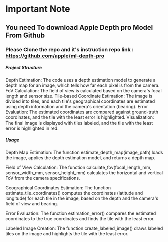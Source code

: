 # Important Note 
## You need To download Apple Depth pro Model From Github
### Please Clone the repo and it's instruction repo link : https://github.com/apple/ml-depth-pro

##### Project Structure
Depth Estimation: The code uses a depth estimation model to generate a depth map for an image, which tells how far each pixel is from the camera.
FoV Calculation: The field of view is calculated based on the camera's focal length and sensor size.
Tile-based Coordinate Estimation: The image is divided into tiles, and each tile's geographical coordinates are estimated using depth information and the camera's orientation (bearing).
Error Evaluation: The estimated coordinates are compared against ground-truth coordinates, and the tile with the least error is highlighted.
Visualization: The final image is displayed with tiles labeled, and the tile with the least error is highlighted in red.
##### Usage
Depth Map Estimation: The function estimate_depth_map(image_path) loads the image, applies the depth estimation model, and returns a depth map.

Field of View Calculation: The function calculate_fov(focal_length_mm, sensor_width_mm, sensor_height_mm) calculates the horizontal and vertical FoV from the camera specifications.

Geographical Coordinates Estimation: The function estimate_tile_coordinates() computes the coordinates (latitude and longitude) for each tile in the image, based on the depth and the camera's field of view and bearing.

Error Evaluation: The function estimation_error() compares the estimated coordinates to the true coordinates and finds the tile with the least error.

Labeled Image Creation: The function create_labeled_image() draws labeled tiles on the image and highlights the tile with the least error.
